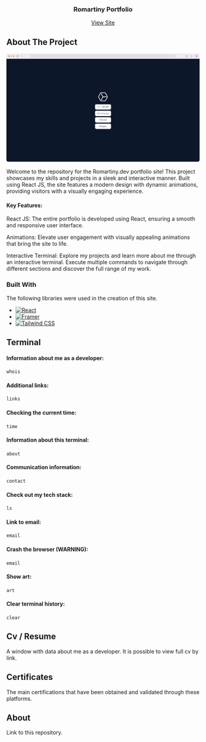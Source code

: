 <br />
<!-- PROJECT LOGO -->
<br />
<div align="center">
<h3 align="center">Romartiny Portfolio</h3>

  <p align="center">
    <a href="https://romartiny.dev">View Site</a>
  </p>
</div>

## About The Project

[![Product Name Screen Shot][product-screenshot]](https://romartiny.dev)

Welcome to the repository for the Romartiny.dev portfolio site! This project showcases my skills and projects in a sleek and interactive manner. Built using React JS, the site features a modern design with dynamic animations, providing visitors with a visually engaging experience.

#### Key Features:
React JS: The entire portfolio is developed using React, ensuring a smooth and responsive user interface.

Animations: Elevate user engagement with visually appealing animations that bring the site to life.

Interactive Terminal: Explore my projects and learn more about me through an interactive terminal. Execute multiple commands to navigate through different sections and discover the full range of my work.

### Built With

The following libraries were used in the creation of this site.

* [![React][React.js]][React-url]
* [![Framer][Framer]][Framer-Link]
* [![Tailwind CSS][Tailwind-CSS]][Tailwind-Link]

## Terminal

#### Information about me as a developer:
```
whois
```
#### Additional links:
```
links
```
#### Checking the current time:
```
time
```
#### Information about this terminal:
```
about
```
#### Communication information:
```
contact
```
#### Check out my tech stack:
```
ls
```
#### Link to email:
```
email
```
#### Crash the browser (WARNING):
```
email
```
#### Show art:
```
art
```
#### Clear terminal history:
```
clear
```

## Cv / Resume

A window with data about me as a developer. It is possible to view full cv by link.

## Certificates

The main certifications that have been obtained and validated through these platforms.

## About

Link to this repository.

[linkedin-url]: https://linkedin.com/in/othneildrew
[product-screenshot]: assets/images/screenshots/screenshot.png
[Next.js]: https://img.shields.io/badge/next.js-000000?style=for-the-badge&logo=nextdotjs&logoColor=white
[Next-url]: https://nextjs.org/
[React.js]: https://img.shields.io/badge/React-20232A?style=for-the-badge&logo=react&logoColor=61DAFB
[React-url]: https://reactjs.org/
[Tailwind-CSS]: https://camo.githubusercontent.com/b9fc4c7606862c1ac532bbe5349997bbfe79d7429d7ff4ddfc666442e46b956e/68747470733a2f2f696d672e736869656c64732e696f2f62616467652f5461696c77696e645f4353532d3338423241433f7374796c653d666c61742d737175617265266c6f676f3d7461696c77696e642d637373266c6f676f436f6c6f723d7768697465
[Tailwind-Link]: https://tailwindcss.com
[Framer]: https://img.shields.io/badge/Framer-black?style=for-the-badge&logo=framer&logoColor=blue
[Framer-Link]: https://framer.com/
